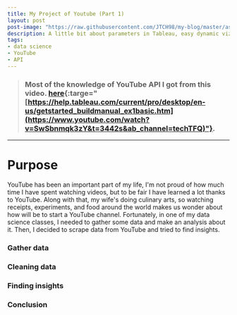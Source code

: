 ```yaml
---
title: My Project of Youtube (Part 1)
layout: post
post-image: "https://raw.githubusercontent.com/JTCH98/my-blog/master/assets/images/youtube-data-image.png"
description: A little bit about parameters in Tableau, easy dynamic viz
tags:
- data science
- YouTube
- API
---
```

> ### Most of the knowledge of YouTube API I got from this video. [here](https://www.youtube.com/watch?v=SwSbnmqk3zY&t=3442s&ab_channel=techTFQ){:targe="[https://help.tableau.com/current/pro/desktop/en-us/getstarted_buildmanual_ex1basic.htm](https://www.youtube.com/watch?v=SwSbnmqk3zY&t=3442s&ab_channel=techTFQ)"}.
---

# Purpose
YouTube has been an important part of my life, I'm not proud of how much time I have spent watching videos, but to be fair I have learned a lot thanks to YouTube. Along with that, my wife's doing culinary arts, so watching receipts, experiments, and food around the world makes us wonder about how will be to start a YouTube channel. Fortunately, in one of my data science classes, I needed to gather some data and make an analysis about it. Then, I decided to scrape data from YouTube and tried to find insights. 

### Gather data

### Cleaning data

### Finding insights

### Conclusion
